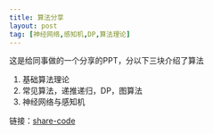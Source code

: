 ```yaml
---
title: 算法分享
layout: post
tag: [神经网络,感知机,DP,算法理论]
---
```


这是给同事做的一个分享的PPT，分以下三块介绍了算法

1. 基础算法理论
2. 常见算法，递推递归，DP，图算法
3. 神经网络与感知机

链接：[share-code](https://pan.baidu.com/s/1dE79mUX)

